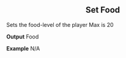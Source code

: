 <h2 style="text-align:center;"> Set Food</h2>

Sets the food-level of the player
Max is 20 
<br>

**Output**
Food
<br>

**Example**
N/A